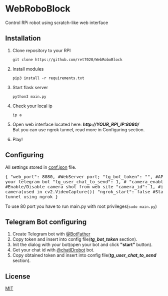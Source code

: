 # WebRoboBlock
Control RPi robot using scratch-like web interface

## Installation
1. Clone repository to your RPI

    ```
    git clone https://github.com/ret7020/WebRoboBlock
    ```
2. Install modules
    
   ```
   pip3 install -r requirements.txt
   ```

3. Start flask server
    
    ```
    python3 main.py
    ```
4. Check your local ip

    ```
    ip a
    ```

5. Open web interface located here: <b><i>http://YOUR_RPI_IP:8080/</i></b>
   </br>But you can use ngrok tunnel, read more in Configuring section.

6. Play!

## Configuring
All settings stored in [conf.json](conf.json) file.
    <pre>
    {
        "web_port": 8080, #WebServer port; 
        "tg_bot_token": "", #API token for your telegram bot 
        "tg_user_chat_to_send": 1, #
        "camera_enabled": true, #Enable/Disable camera shot from web site
        "camera_id": 1, #id of camera(used in cv2.VideoCapture())
        "ngrok_start": false #Start http tunnel using ngrok
    }
    </pre>
To use 80 port you have to run main.py with root privileges(`sudo main.py`)
 
## Telegram Bot configuring
1. Create Telegram bot with [@BotFather](https://t.me/BotFather) </br>
2. Copy token and insert into config file(<i><b>tg_bot_token</b></i> section).</br>
3. Init the dialog with your bot(open your bot and click <b>"start"</b> button).</br>
4. Get your chat id with [@chatIDrobot](https://t.me/chatIDrobot) bot. </br>
5. Copy obtained token and insert into config file(<i><b>tg_user_chat_to_send</b></i> section).


 
## License
[MIT](https://choosealicense.com/licenses/mit/)
